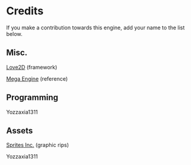 # Credits

If you make a contribution towards this engine, add your name to the list below.

## Misc.

[Love2D](love2d.org) (framework)

[Mega Engine](http://sprites-inc.co.uk/showthread.php?tid=1648) (reference)

## Programming

Yozzaxia1311

## Assets

[Sprites Inc.](http://sprites-inc.co.uk/) (graphic rips)

Yozzaxia1311
